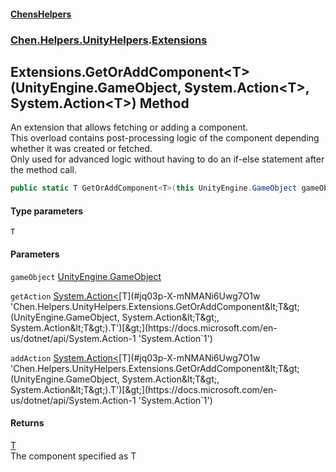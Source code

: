 
#### [ChensHelpers](./index 'index')

### [Chen.Helpers.UnityHelpers](./UticAwWcvUpoDr313GsfOg 'Chen.Helpers.UnityHelpers').[Extensions](./bNepnS8tqBl+9fIF99AuOA 'Chen.Helpers.UnityHelpers.Extensions')

## Extensions.GetOrAddComponent&lt;T&gt;(UnityEngine.GameObject, System.Action&lt;T&gt;, System.Action&lt;T&gt;) Method
An extension that allows fetching or adding a component.  
This overload contains post-processing logic of the component depending whether it was created or fetched.  
Only used for advanced logic without having to do an if-else statement after the method call.  
```csharp
public static T GetOrAddComponent<T>(this UnityEngine.GameObject gameObject, System.Action<T> getAction, System.Action<T> addAction);
```

#### Type parameters
<a name='jq03p-X-mNMANi6Uwg7O1w'></a>
`T`  
  
  

#### Parameters
<a name='BgqG-p6P8AkopJJO4NUsMw'></a>
`gameObject` [UnityEngine.GameObject](https://docs.microsoft.com/en-us/dotnet/api/UnityEngine.GameObject 'UnityEngine.GameObject')  
  
  
<a name='rRWmK3yaYFVKhg6oWEQJMg'></a>
`getAction` [System.Action&lt;](https://docs.microsoft.com/en-us/dotnet/api/System.Action-1 'System.Action`1')[T](#jq03p-X-mNMANi6Uwg7O1w 'Chen.Helpers.UnityHelpers.Extensions.GetOrAddComponent&lt;T&gt;(UnityEngine.GameObject, System.Action&lt;T&gt;, System.Action&lt;T&gt;).T')[&gt;](https://docs.microsoft.com/en-us/dotnet/api/System.Action-1 'System.Action`1')  
  
  
<a name='VMqkjkntFwGYdhzuf9Evdw'></a>
`addAction` [System.Action&lt;](https://docs.microsoft.com/en-us/dotnet/api/System.Action-1 'System.Action`1')[T](#jq03p-X-mNMANi6Uwg7O1w 'Chen.Helpers.UnityHelpers.Extensions.GetOrAddComponent&lt;T&gt;(UnityEngine.GameObject, System.Action&lt;T&gt;, System.Action&lt;T&gt;).T')[&gt;](https://docs.microsoft.com/en-us/dotnet/api/System.Action-1 'System.Action`1')  
  
  

#### Returns
[T](#jq03p-X-mNMANi6Uwg7O1w 'Chen.Helpers.UnityHelpers.Extensions.GetOrAddComponent&lt;T&gt;(UnityEngine.GameObject, System.Action&lt;T&gt;, System.Action&lt;T&gt;).T')  
The component specified as T  
